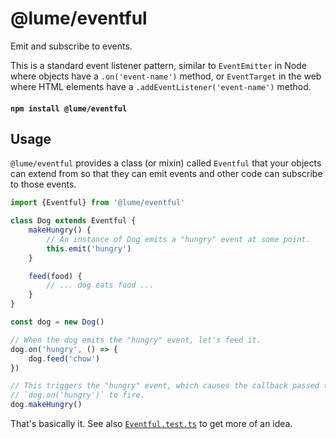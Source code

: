 # @lume/eventful

Emit and subscribe to events.

This is a standard event listener pattern, similar to `EventEmitter` in Node
where objects have a `.on('event-name')` method, or `EventTarget` in the web
where HTML elements have a `.addEventListener('event-name')` method.

#### `npm install @lume/eventful`

## Usage

`@lume/eventful` provides a class (or mixin) called `Eventful` that your
objects can extend from so that they can emit events and other code can
subscribe to those events.

```js
import {Eventful} from '@lume/eventful'

class Dog extends Eventful {
	makeHungry() {
		// An instance of Dog emits a "hungry" event at some point.
		this.emit('hungry')
	}

	feed(food) {
		// ... dog eats food ...
	}
}

const dog = new Dog()

// When the dog emits the "hungry" event, let's feed it.
dog.on('hungry', () => {
	dog.feed('chow')
})

// This triggers the "hungry" event, which causes the callback passed to
// `dog.on('hungry')` to fire.
dog.makeHungry()
```

That's basically it. See also [`Eventful.test.ts`](./src/Eventful.test.ts) to
get more of an idea.
